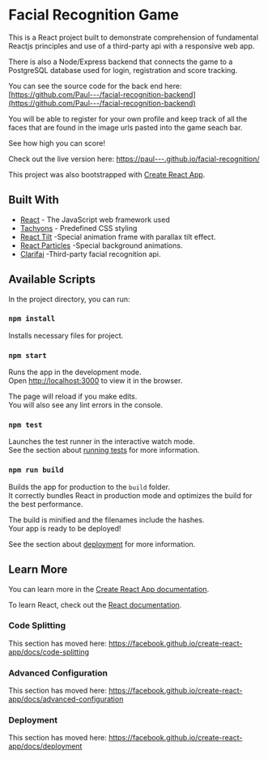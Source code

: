 # Facial Recognition Game

This is a React project built to demonstrate comprehension of fundamental Reactjs principles and use of a third-party api with a responsive web app.

There is also a Node/Express backend that connects the game to a PostgreSQL database used for login, registration and score tracking.

You can see the source code for the back end here:[https://github.com/Paul---/facial-recognition-backend](https://github.com/Paul---/facial-recognition-backend)

You will be able to register for your own profile and keep track of all the faces that are found in the image urls pasted into the game seach bar.

See how high you can score!

Check out the live version here: [https://paul---.github.io/facial-recognition/](https://paul---.github.io/facial-recognition/)

This project was also bootstrapped with [Create React App](https://github.com/facebook/create-react-app).


## Built With

* [React](http://www.reactjs.org/) - The JavaScript web framework used
* [Tachyons](https://www.npmjs.com/package/tachyons/) - Predefined CSS styling
* [React Tilt](https://github.com/gijsroge/tilt.js) -Special animation frame with parallax tilt effect. 
* [React Particles](https://rpj.bembi.org/) -Special background animations.
* [Clarifai](https://docs.clarifai.com/) -Third-party facial recognition api.

## Available Scripts

In the project directory, you can run:

### `npm install`

Installs necessary files for project.<br />

### `npm start`

Runs the app in the development mode.<br />
Open [http://localhost:3000](http://localhost:3000) to view it in the browser.

The page will reload if you make edits.<br />
You will also see any lint errors in the console.

### `npm test`

Launches the test runner in the interactive watch mode.<br />
See the section about [running tests](https://facebook.github.io/create-react-app/docs/running-tests) for more information.

### `npm run build`

Builds the app for production to the `build` folder.<br />
It correctly bundles React in production mode and optimizes the build for the best performance.

The build is minified and the filenames include the hashes.<br />
Your app is ready to be deployed!

See the section about [deployment](https://facebook.github.io/create-react-app/docs/deployment) for more information.


## Learn More

You can learn more in the [Create React App documentation](https://facebook.github.io/create-react-app/docs/getting-started).

To learn React, check out the [React documentation](https://reactjs.org/).

### Code Splitting

This section has moved here: https://facebook.github.io/create-react-app/docs/code-splitting

### Advanced Configuration

This section has moved here: https://facebook.github.io/create-react-app/docs/advanced-configuration

### Deployment

This section has moved here: https://facebook.github.io/create-react-app/docs/deployment

